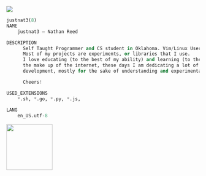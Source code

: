 

![](https://komarev.com/ghpvc/?username=justnat3)
```py
justnat3(8)
NAME
    justnat3 — Nathan Reed

DESCRIPTION
      Self Taught Programmer and CS student in Oklahoma. Vim/Linux User (btw). 
      Most of my projects are experiments, or libraries that I use.
      I love educating (to the best of my ability) and learning (to the best of my ability)
      the make up of the internet, these days I am dedicating a lot of my time to protocol
      development, mostly for the sake of understanding and experimentation.

      Cheers!

USED_EXTENSIONS
    *.sh, *.go, *.py, *.js,
    
LANG
    en_US.utf-8

```
<a href="https://endsoftwarepatents.org/innovating-without-patents"><img style="height: 120px;" src="https://static.fsf.org/nosvn/esp/logos/innovating-without-patents.svg"></a>
